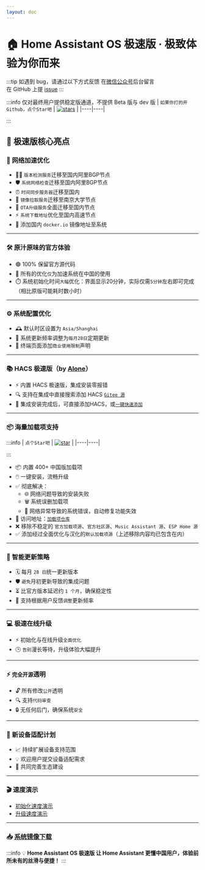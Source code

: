 ```yaml
---
layout: doc
---
```


# 🏠 Home Assistant OS 极速版 · 极致体验为你而来



:::tip 如遇到 bug，请通过以下方式反馈 
在[微信公众号](about.html#微信公众号)后台留言  
在 GitHub 上提 [issue](https://github.com/ha-china/HAOS-CN/issues)
:::

:::info 
仅对最终用户提供稳定版通道，不提供 Beta 版与 dev 版
| `如果你打的开Github，点个Star吧` | [![stars](https://img.shields.io/github/stars/ha-china/HAOS-CN)](https://github.com/ha-china/HAOS-CN/) |
|----|----|

:::


## 🌟 极速版核心亮点

### 🚀 网络加速优化
- 🕵️‍♂️ `版本检测服务`迁移至国内阿里BGP节点
- 🛡️ `系统网络检查`迁移至国内阿里BGP节点
- ⏰ `时间同步服务器`迁移至国内
- 🏫 `镜像拉取服务`迁移至南京大学节点
- 🔄 `OTA升级服务`全面迁移至国内节点
- ⚡ `系统下载地址`优化至国内高速节点
- 🐳 添加国内 `docker.io` 镜像地址至系统

---

### 🛠️ 原汁原味的官方体验
- 🟢 100% 保留官方源代码
- 🚀 所有的优化`仅`为加速系统在中国的使用
- ⏱️ 系统初始化时间`大幅`优化：界面显示20分钟，实际仅需`5分钟`左右即可完成（相比原版可能耗时数小时）

---

### ⚙️ 系统配置优化
- 🕰️ 默认时区设置为 `Asia/Shanghai`
- 📅 系统更新频率调整为`每月28日`定期更新
- 📢 终端页面添加`商业使用限制`声明

---

### 📚 HACS 极速版（by [Alone](https://anlo.ng/)）
- ⚡ 内置 HACS 极速版，集成安装零报错
- 🔍 支持在集成中直接搜索添加 HACS [`Gitee 源`](https://gitee.com/hacs-china/)
- 🚀 集成安装完成后，可直接添加HACS，或[`一键快速添加`](https://my.home-assistant.io/redirect/config_flow_start/?domain=hacs)


---

### 📦 海量加载项支持
:::info
| `点个Star吧` | [![star](https://gitee.com/desmond_GT/hassio-addons/badge/star.svg?theme=dark)](https://gitee.com/desmond_GT/hassio-addons/blob/main/README.md) |
|----|----|

:::

- 📦 内置 400+ 中国版加载项
- 🖱️ 一键安装，流畅升级
- ✅ 彻底解决：
  - 🌐 网络问题导致的安装失败
  - 🗑️ 系统误删加载项
  - 🔧 网络异常导致的系统错误，自动修复功能失效
- 🔗 访问地址：[`加载项仓库`](https://gitee.com/desmond_GT/hassio-addons)
- ❌ 移除不稳定的 `官方加载项源`、`官方社区源`、`Music Assistant 源`、`ESP Home 源`
- ✅ 添加经过全面优化与汉化的`默认加载项源`（上述移除内容均已包含在内）

---

### 📅 智能更新策略
- 🗓️ 每月 `28 日`统一更新版本
- 🛡️ `避免`月初更新导致的集成问题
- ⏳ 比官方版本延迟约 `1 个月`，确保稳定性
- 📝 支持根据用户反馈`调整`更新频率

---

### 💻 极速在线升级
- ⚡ 初始化与在线升级`全面优化`
- 🕒 `告别`漫长等待，升级体验大幅提升

---

### ⚡ `完全开源`透明
- 🔓 所有修改`公开`透明
- 🔍 支持`代码审查`
- 🔒 无任何后门，确保系统`安全`

---

### 🔧 新设备适配计划
- 📈 持续扩展设备支持范围
- 💡 欢迎用户提交设备适配需求
- 🤝 共同完善生态建设

---

### 🎬 速度演示
- [初始化速度演示](https://www.bilibili.com/video/BV1tr7VzCE35/?share_source=copy_web&vd_source=9b5dc5e48277a13da484e0352d3707e9)
- [升级速度演示](https://www.bilibili.com/video/BV1judBY2ES7?t=82.3)

---

### 📥 [系统镜像下载](download#中国优化版系统镜像下载)

:::info
💡 **Home Assistant OS 极速版 让 Home Assistant 更懂中国用户，体验前所未有的丝滑与便捷！**
:::

